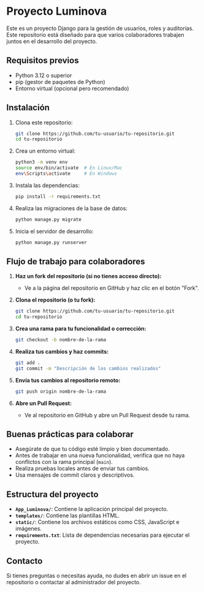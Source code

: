 # Proyecto Luminova

Este es un proyecto Django para la gestión de usuarios, roles y auditorías. Este repositorio está diseñado para que varios colaboradores trabajen juntos en el desarrollo del proyecto.

## Requisitos previos

- Python 3.12 o superior
- pip (gestor de paquetes de Python)
- Entorno virtual (opcional pero recomendado)

## Instalación

1. Clona este repositorio:
   ```bash
   git clone https://github.com/tu-usuario/tu-repositorio.git
   cd tu-repositorio
   ```

2. Crea un entorno virtual:
   ```bash
   python3 -m venv env
   source env/bin/activate  # En Linux/Mac
   env\Scripts\activate     # En Windows
   ```

3. Instala las dependencias:
   ```bash
   pip install -r requirements.txt
   ```

4. Realiza las migraciones de la base de datos:
   ```bash
   python manage.py migrate
   ```

5. Inicia el servidor de desarrollo:
   ```bash
   python manage.py runserver
   ```

## Flujo de trabajo para colaboradores

1. **Haz un fork del repositorio (si no tienes acceso directo):**
   - Ve a la página del repositorio en GitHub y haz clic en el botón "Fork".

2. **Clona el repositorio (o tu fork):**
   ```bash
   git clone https://github.com/tu-usuario/tu-repositorio.git
   cd tu-repositorio
   ```

3. **Crea una rama para tu funcionalidad o corrección:**
   ```bash
   git checkout -b nombre-de-la-rama
   ```

4. **Realiza tus cambios y haz commits:**
   ```bash
   git add .
   git commit -m "Descripción de los cambios realizados"
   ```

5. **Envía tus cambios al repositorio remoto:**
   ```bash
   git push origin nombre-de-la-rama
   ```

6. **Abre un Pull Request:**
   - Ve al repositorio en GitHub y abre un Pull Request desde tu rama.

## Buenas prácticas para colaborar

- Asegúrate de que tu código esté limpio y bien documentado.
- Antes de trabajar en una nueva funcionalidad, verifica que no haya conflictos con la rama principal (`main`).
- Realiza pruebas locales antes de enviar tus cambios.
- Usa mensajes de commit claros y descriptivos.

## Estructura del proyecto

- **`App_Luminova/`**: Contiene la aplicación principal del proyecto.
- **`templates/`**: Contiene las plantillas HTML.
- **`static/`**: Contiene los archivos estáticos como CSS, JavaScript e imágenes.
- **`requirements.txt`**: Lista de dependencias necesarias para ejecutar el proyecto.

## Contacto

Si tienes preguntas o necesitas ayuda, no dudes en abrir un issue en el repositorio o contactar al administrador del proyecto.
